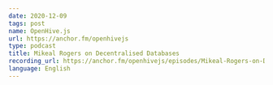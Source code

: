 ```yaml
---
date: 2020-12-09
tags: post
name: OpenHive.js
url: https://anchor.fm/openhivejs
type: podcast
title: Mikeal Rogers on Decentralised Databases
recording_url: https://anchor.fm/openhivejs/episodes/Mikeal-Rogers-on-Decentralised-Databases-eniueg
language: English
---
```

